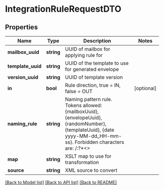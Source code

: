 # IntegrationRuleRequestDTO

## Properties
Name | Type | Description | Notes
------------ | ------------- | ------------- | -------------
**mailbox_uuid** | **string** | UUID of mailbox for applying rule for | 
**template_uuid** | **string** | UUID of the template to use for generated envelope | 
**version_uuid** | **string** | UUID of template version | 
**in** | **bool** | Rule direction, true &#x3D; IN, false &#x3D; OUT | [optional] 
**naming_rule** | **string** | Naming pattern rule. Tokens allowed: {mailboxUuid}, {envelopeUuid}, {randomNumber}, {templateUuid}, {date yyyy-MM-dd_HH-mm-ss}. Forbidden characters are: /:?*&lt;&gt;| | [optional] 
**map** | **string** | XSLT map to use for transformation | 
**source** | **string** | XML source to convert | 

[[Back to Model list]](../../README.md#documentation-for-models) [[Back to API list]](../../README.md#documentation-for-api-endpoints) [[Back to README]](../../README.md)

